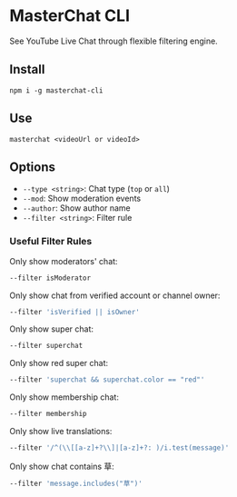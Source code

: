 # MasterChat CLI

See YouTube Live Chat through flexible filtering engine.

## Install

```
npm i -g masterchat-cli
```

## Use

```
masterchat <videoUrl or videoId>
```

## Options

- `--type <string>`: Chat type (`top` or `all`)
- `--mod`: Show moderation events
- `--author`: Show author name
- `--filter <string>`: Filter rule

### Useful Filter Rules

Only show moderators' chat:

```bash
--filter isModerator
```

Only show chat from verified account or channel owner:

```bash
--filter 'isVerified || isOwner'
```

Only show super chat:

```bash
--filter superchat
```

Only show red super chat:

```bash
--filter 'superchat && superchat.color == "red"'
```

Only show membership chat:

```bash
--filter membership
```

Only show live translations:

```bash
--filter '/^(\\[[a-z]+?\\]|[a-z]+?: )/i.test(message)'
```

Only show chat contains 草:

```bash
--filter 'message.includes("草")'
```
